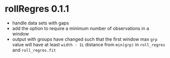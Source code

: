 # rollRegres 0.1.1
* handle data sets with gaps
* add the option to require a minimum number of observations in a window
* output with groups have changed such that the first window max `grp` value will have 
at least `width - 1L` distance from `min(grp)` in `roll_regres` and 
`roll_regres.fit`
